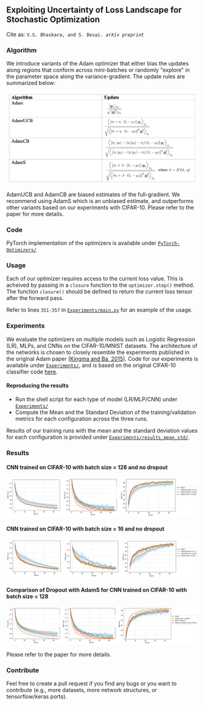## Exploiting Uncertainty of Loss Landscape for Stochastic Optimization

Cite as: ``V.S. Bhaskara, and S. Desai. ``_``arXiv preprint``_

### Algorithm 

We introduce variants of the Adam optimizer that either bias the updates along regions that conform across mini-batches or randomly "explore" in the parameter space along the variance-gradient. The update rules are summarized below: 

![Summary of update rules](updates.png)  

AdamUCB and AdamCB are biased estimates of the full-gradient. We recommend using AdamS which is an unbiased estimate, and outperforms other variants based on our experiments with CIFAR-10. Please refer to the paper for more details.

### Code

PyTorch implementation of the optimizers is available under [``PyTorch-Optimizers/``](PyTorch-Optimizers/)

### Usage

Each of our optimizer requires access to the current loss value. This is acheived by passing in a ``closure`` function  to the ``optimizer.step()`` method. The function ``closure()`` should be defined to return the current loss tensor after the forward pass.

Refer to lines ``351-357`` in [``Experiments/main.py``](Experiments/main.py) for an example of the usage.

### Experiments

We evaluate the optimizers on multiple models such as Logistic Regression (LR), MLPs, and CNNs on the CIFAR-10/MNIST datasets. The architecture of the networks is chosen to closely resemble the experiments published in the original Adam paper [(Kingma and Ba, 2015)](https://arxiv.org/abs/1412.6980). Code for our experiments is available under [``Experiments/``](Experiments/), and is based on the original CIFAR-10 classifier code [here](https://github.com/bearpaw/pytorch-classification).

#### Reproducing the results

* Run the shell script for each type of model (LR/MLP/CNN) under [``Experiments/``](Experiments/)
* Compute the Mean and the Standard Deviation of the training/validation metrics for each configuration across the three runs. 

Results of our training runs with the mean and the standard deviation values for each configuration is provided under [``Experiments/results_mean_std/``](Experiments/results_mean_std).

### Results

#### CNN trained on CIFAR-10 with batch size = 128 and no dropout

![CNN with Batch Size 128](Experiments/results_mean_std/images/cifar-10.jpg)

#### CNN trained on CIFAR-10 with batch size = 16 and no dropout

![CNN with Batch Size 16](Experiments/results_mean_std/images/cifar-10-bsz16.jpg)


#### Comparison of Dropout with AdamS for CNN trained on CIFAR-10 with batch size = 128 

![Comparing dropout](Experiments/results_mean_std/images/dropout.jpg)


Please refer to the paper for more details.


### Contribute
Feel free to create a pull request if you find any bugs or you want to contribute (e.g., more datasets, more network structures, or tensorflow/keras ports). 
